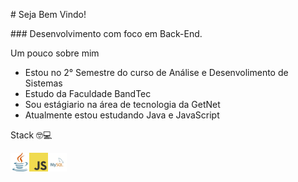 <p style="align-items: center;">
# Seja Bem Vindo!
</p>
### Desenvolvimento com foco em Back-End. 


Um pouco sobre mim

- Estou no 2° Semestre do curso de Análise e Desenvolimento de Sistemas
- Estudo da Faculdade BandTec
- Sou estágiario na área de tecnologia da GetNet 
- Atualmente estou estudando Java e JavaScript

Stack 🤓💻

<img align="left" alt="Java" width="30px" src="https://raw.githubusercontent.com/github/explore/80688e429a7d4ef2fca1e82350fe8e3517d3494d/topics/java/java.png" />
<img align="left" alt="JavaScript" width="30px" src="https://raw.githubusercontent.com/github/explore/80688e429a7d4ef2fca1e82350fe8e3517d3494d/topics/javascript/javascript.png" />
<img align="left" alt="Mysql" width="30px" src="https://raw.githubusercontent.com/github/explore/80688e429a7d4ef2fca1e82350fe8e3517d3494d/topics/mysql/mysql.png" />


